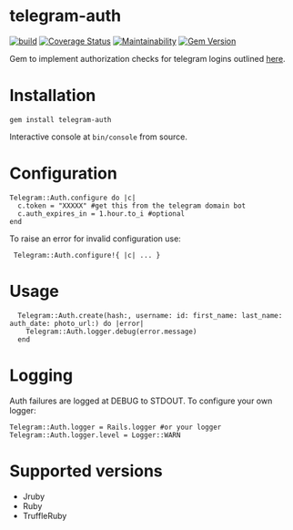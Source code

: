 # telegram-auth
[![build](https://github.com/spacefugitive/telegram-auth/workflows/ci/badge.svg)](https://github.com/spacefugitive/telegram-auth/actions)
[![Coverage Status](https://coveralls.io/repos/github/spacefugitive/telegram-auth/badge.svg?branch=main)](https://coveralls.io/github/spacefugitive/telegram-auth?branch=main)
[![Maintainability](https://api.codeclimate.com/v1/badges/e51b0abad88404f3517e/maintainability)](https://codeclimate.com/github/spacefugitive/telegram-auth/maintainability)
[![Gem Version](https://badge.fury.io/rb/telegram-auth.svg)](https://badge.fury.io/rb/telegram-auth)

Gem to implement authorization checks for telegram logins outlined [here](https://core.telegram.org/widgets/login#checking-authorization).

# Installation

`gem install telegram-auth`

Interactive console at `bin/console` from source.

# Configuration
  ```
  Telegram::Auth.configure do |c|
    c.token = "XXXXX" #get this from the telegram domain bot      
    c.auth_expires_in = 1.hour.to_i #optional
  end
  ```
  
  To raise an error for invalid configuration use:
  ```
   Telegram::Auth.configure!{ |c| ... } 
  ```

# Usage

```
  Telegram::Auth.create(hash:, username: id: first_name: last_name: auth_date: photo_url:) do |error|
    Telegram::Auth.logger.debug(error.message)
  end
```

# Logging

Auth failures are logged at DEBUG to STDOUT. To configure your own logger:
```
Telegram::Auth.logger = Rails.logger #or your logger
Telegram::Auth.logger.level = Logger::WARN
```

# Supported versions
- Jruby
- Ruby
- TruffleRuby
